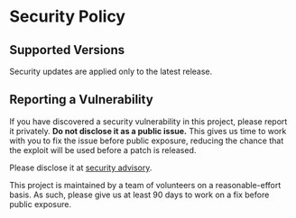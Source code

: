 # Security Policy

## Supported Versions

Security updates are applied only to the latest release.

## Reporting a Vulnerability

If you have discovered a security vulnerability in this project, please report it privately. **Do not disclose it as a public issue.** This gives us time to work with you to fix the issue before public exposure, reducing the chance that the exploit will be used before a patch is released.

Please disclose it at [security advisory](https://github.com/visgl/vis.gl/security/advisories/new).

This project is maintained by a team of volunteers on a reasonable-effort basis. As such, please give us at least 90 days to work on a fix before public exposure.
